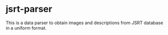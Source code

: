 # jsrt-parser
This is a data parser to obtain images and descriptions from JSRT database in a uniform format.
